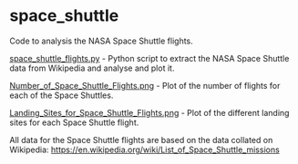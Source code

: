 # space_shuttle

Code to analysis the NASA Space Shuttle flights. 

[space_shuttle_flights.py](https://github.com/ctibbs/space_shuttle/blob/main/space_shuttle_flights.py) - Python script to extract the NASA Space Shuttle data from Wikipedia and analyse and plot it.

[Number_of_Space_Shuttle_Flights.png](https://github.com/ctibbs/space_shuttle/blob/main/Number_of_Space_Shuttle_Flights.png) - Plot of the number of flights for each of the Space Shuttles.

[Landing_Sites_for_Space_Shuttle_Flights.png](https://github.com/ctibbs/space_shuttle/blob/main/Landing_Sites_for_Space_Shuttle_Flights.png) - Plot of the different landing sites for each Space Shuttle flight.

All data for the Space Shuttle flights are based on the data collated on Wikipedia: https://en.wikipedia.org/wiki/List_of_Space_Shuttle_missions
